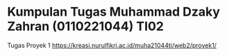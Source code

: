 # Kumpulan Tugas Muhammad Dzaky Zahran (0110221044) TI02

Tugas Proyek 1 https://kreasi.nurulfikri.ac.id/muha21044ti/web2/proyek1/
